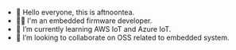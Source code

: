 - 👋 Hello everyone, this is aftnoontea.
- 👨‍⚕️ I'm an embedded firmware developer.
- 🌱 I’m currently learning AWS IoT and Azure IoT.
- 💞️ I’m looking to collaborate on OSS related to embedded system.

<!---
aftnoontea/aftnoontea is a ✨ special ✨ repository because its `README.md` (this file) appears on your GitHub profile.
You can click the Preview link to take a look at your changes.
--->

